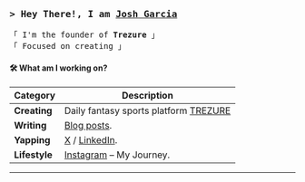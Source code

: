 
<h3 align="left">
        <samp>&gt; Hey There!, I am
                <b><a target="_blank" href="https://josh2c.github.io/jgarcia/index.html">Josh Garcia</a></b>
        </samp>
</h3>
<p align="left">
        <!-- Intro -->
        <samp>
                「 I'm the founder of <b>Trezure</b> 」
                <br>
                「 Focused on creating</b> 」
                <br> 
                
#### 🛠️ What am I working on?

| **Category**      | **Description**                                                                                                                                                                                           |
| ----------------- | --------------------------------------------------------------------------------------------------------------------------------------------------------------------------------------------------------- |
| **Creating**      | Daily fantasy sports platform [TREZURE](https://www.playtrezure.com/)                                                                    |
| **Writing**       | [Blog posts](https://josh2c.github.io/jgarcia/index.html).                                                                                                                                                                     |
| **Yapping**       | [X](https://x.com/joshgarciac) / [LinkedIn](https://www.linkedin.com/in/josh-garcia-08687a15b/).                                  |
| **Lifestyle**    | [Instagram](https://www.instagram.com/joshgarc1a_/) – My Journey.                                                                                                                                                                                                                                              |

---
